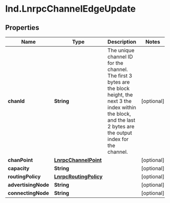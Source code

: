 # lnd.LnrpcChannelEdgeUpdate

## Properties

Name | Type | Description | Notes
------------ | ------------- | ------------- | -------------
**chanId** | **String** | The unique channel ID for the channel. The first 3 bytes are the block height, the next 3 the index within the block, and the last 2 bytes are the output index for the channel. | [optional] 
**chanPoint** | [**LnrpcChannelPoint**](LnrpcChannelPoint.md) |  | [optional] 
**capacity** | **String** |  | [optional] 
**routingPolicy** | [**LnrpcRoutingPolicy**](LnrpcRoutingPolicy.md) |  | [optional] 
**advertisingNode** | **String** |  | [optional] 
**connectingNode** | **String** |  | [optional] 


